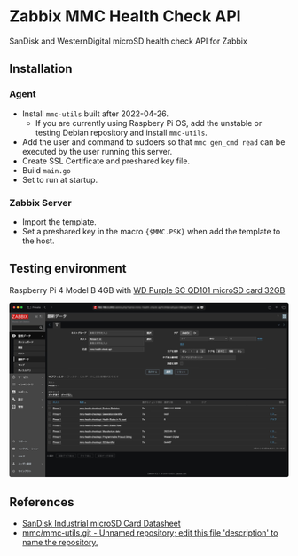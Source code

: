 # Zabbix MMC Health Check API

SanDisk and WesternDigital microSD health check API for Zabbix

## Installation

### Agent

- Install `mmc-utils` built after 2022-04-26.
  - If you are currently using Raspbery Pi OS, add the unstable or testing Debian repository and install `mmc-utils`.
- Add the user and command to sudoers so that `mmc gen_cmd read` can be executed by the user running this server.
- Create SSL Certificate and preshared key file.
- Build `main.go`
- Set to run at startup.

### Zabbix Server

- Import the template.
- Set a preshared key in the macro `{$MMC.PSK}` when add the template to the host.

## Testing environment

Raspberry Pi 4 Model B 4GB with [WD Purple SC QD101 microSD card 32GB](https://www.westerndigital.com/ja-jp/products/memory-cards/wd-purple-microsd)

![Zabbix latest data](./screenshot.jpg)

## References

- [SanDisk Industrial microSD Card Datasheet](https://images-na.ssl-images-amazon.com/images/I/91tTtUMDM3L.pdf)
- [mmc/mmc-utils.git - Unnamed repository; edit this file 'description' to name the repository.](https://git.kernel.org/pub/scm/utils/mmc/mmc-utils.git/log/)

